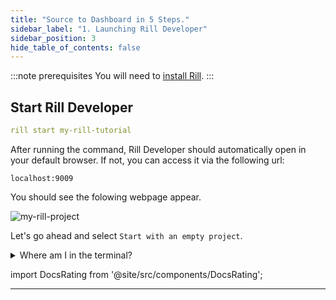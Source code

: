 ```yaml
---
title: "Source to Dashboard in 5 Steps."
sidebar_label: "1. Launching Rill Developer"
sidebar_position: 3
hide_table_of_contents: false
---
```

:::note prerequisites
You will need to [install Rill](https://docs.rilldata.com/home/install).
:::
## Start Rill Developer

```yaml
rill start my-rill-tutorial
```

After running the command, Rill Developer should automatically open in your default browser. If not, you can access it via the following url:

```
localhost:9009
``` 


You should see the folowing webpage appear. 

![my-rill-project](/img/tutorials/101/new-rill-project.png)
<br />

Let's go ahead and select `Start with an empty project`.

<details>
  <summary>Where am I in the terminal?</summary>
  
    You can use the `pwd` command to see which directory in the terminal you are. <br />
    If this is not where you'd like to make the directory use the `cd` command to change directories.

</details>

import DocsRating from '@site/src/components/DocsRating';

---
<DocsRating />